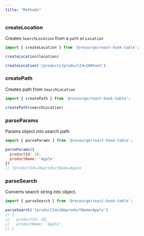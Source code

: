 ```yaml
---
title: "Methods"
---
```


### createLocation

Creates `SearchLocation` from a `path` or `Location`


```jsx
import { createLocation } from '@resourge/react-hook-table';

createLocation(location)

createLocation('/products?productId=10#hash')
```

### createPath

Creates path from `SearchLocation`

```jsx
import { createPath } from '@resourge/react-hook-table';

createPath(searchLocation)
```

### parseParams

Params object into search path

```jsx
import { parseParams } from '@resourge/react-hook-table';

parseParams({
  productId: 10,
  productName: 'Apple'
})
// ?productId=10&productName=Apple
```

### parseSearch

Converts search string into object.

```jsx
import { parseSearch } from '@resourge/react-hook-table';

parseSearch('?productId=10&productName=Apple')
// {
//   productId: 10,
//   productName: 'Apple'
// }
```